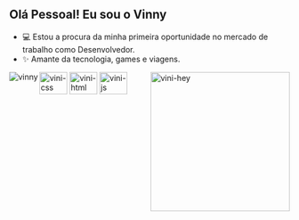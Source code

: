## Olá Pessoal! Eu sou o Vinny

- 💻 Estou a procura da minha primeira oportunidade no mercado de trabalho como Desenvolvedor.
- ✨ Amante da tecnologia, games e viagens.


<p><img align="left" src="https://github-readme-stats.vercel.app/api/top-langs?username=viniciusbfonseca&show_icons=true&locale=en&layout=compact" alt="vinny" /></p>
 

<div>
  <img align="center" alt="vini-css" height="40" width="50" src="https://cdn.jsdelivr.net/gh/devicons/devicon/icons/css3/css3-original-wordmark.svg" />
  <img align="center" alt="vini-html" height="40" width="50" src="https://cdn.jsdelivr.net/gh/devicons/devicon/icons/html5/html5-original-wordmark.svg" />
  <img align="center" alt="vini-js" height="40" width="50" src="https://cdn.jsdelivr.net/gh/devicons/devicon/icons/javascript/javascript-original.svg"/>
  <img align="right" alt="vini-hey"  heigth="240" width="250" src="https://user-images.githubusercontent.com/74038190/212749447-bfb7e725-6987-49d9-ae85-2015e3e7cc41.gif">


  

</div>



##



